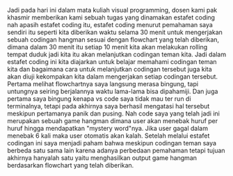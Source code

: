 Jadi pada hari ini dalam mata kuliah visual programming, dosen kami pak khasmir memberikan kami sebuah tugas yang dinamakan estafet coding nah apasih estafet coding itu, estafet coding menurut pemahaman saya sendiri itu seperti kita diberikan waktu selama 30 menit untuk mengerjakan sebuah codingan hangman sesuai dengan flowchart yang telah diberikan, dimana dalam 30 menit itu setiap 10 menit kita akan melakukan rolling tempat duduk jadi kita itu akan melanjutkan codingan teman kita. Jadi dalam estafet coding ini kita diajarkan untuk belajar memahami codingan teman kita dan bagaimana cara untuk melanjutkan codingan tersebut juga kita akan diuji kekompakan kita dalam mengerjakan setiap codingan tersebut. Pertama melihat flowchartnya saya langsung merasa bingung, tapi untungnya seiring berjalannya waktu lama-lama bisa dipahamiji. Dan juga pertama saya bingung kenapa vs code saya tidak mau ter run di terminalnya, tetapi pada akhirnya saya berhasil mengatasi hal tersebut meskipun pertamanya panik dan pusing. Nah code saya yang telah jadi ini merupakan sebuah game hangman dimana user akan menebak huruf per huruf hingga mendapatkan "mystery word"nya. Jika user gagal dalam menebak 6 kali maka user otomatis akan kalah. Setelah melalui estafet codingan ini saya menjadi paham bahwa meskipun codingan teman saya berbeda satu sama lain karena adanya perbedaan pemahaman tetapi tujuan akhirnya hanyalah satu yaitu menghasilkan output game hangman berdasarkan flowchart yang telah diberikan.